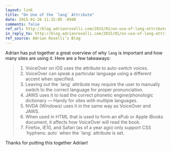 ```yaml
---
layout: link
title: "On Use of the `lang` Attribute"
date: 2015-01-26 11:32:05 -0500
comments: false
ref_url: http://blog.adrianroselli.com/2015/01/on-use-of-lang-attribute.html
in_reply_to: http://blog.adrianroselli.com/2015/01/on-use-of-lang-attribute.html
ref_source: Adrian Roselli’s Blog
---
```


Adrian has put together a great overview of why `lang` is important and how many sites are using it. Here are a few takeaways:

<blockquote>
	<ol>
		<li>VoiceOver on iOS uses the attribute to auto-switch voices.</li>
		<li>VoiceOver can speak a particular language using a different accent when specified.</li>
		<li>Leaving out the `lang` attribute may require the user to manually switch to the correct language for proper pronunciation.</li>
		<li>JAWS uses it to load the correct phonetic engine/phonologic dictionary — Handy for sites with multiple languages.</li>
		<li>NVDA (Windows) uses it in the same way as VoiceOver and JAWS.</li>
		<li>When used in HTML that is used to form an ePub or Apple iBooks document, it affects how VoiceOver will read the book.</li>
		<li>Firefox, IE10, and Safari (as of a year ago) only support CSS `hyphens: auto` when the `lang` attribute is set.</li>
	</ol>
</blockquote>

Thanks for putting this together Adrian!